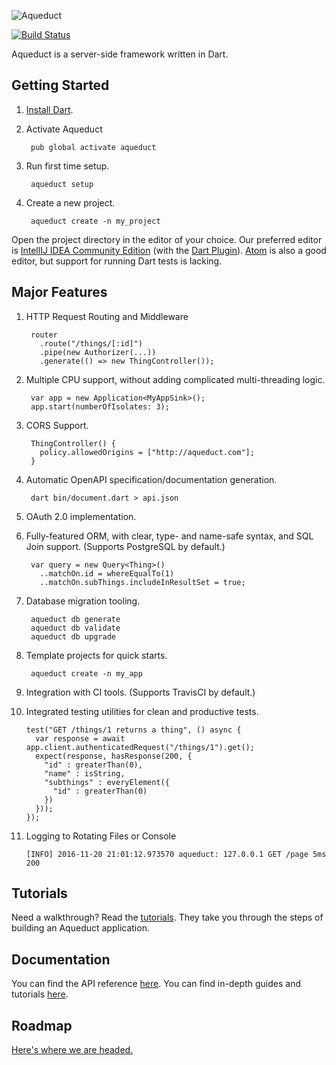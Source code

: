 ![Aqueduct](https://raw.githubusercontent.com/stablekernel/aqueduct/master/images/aqueduct.png)

[![Build Status](https://travis-ci.org/stablekernel/aqueduct.svg?branch=master)](https://travis-ci.org/stablekernel/aqueduct)

Aqueduct is a server-side framework written in Dart.

## Getting Started

1. [Install Dart](https://www.dartlang.org/install).
2. Activate Aqueduct

        pub global activate aqueduct

3. Run first time setup.

        aqueduct setup

4. Create a new project.

        aqueduct create -n my_project

Open the project directory in the editor of your choice. Our preferred editor is [IntellIJ IDEA Community Edition](https://www.jetbrains.com/idea/download/) (with the [Dart Plugin](https://plugins.jetbrains.com/plugin/6351)). [Atom](https://atom.io) is also a good editor, but support for running Dart tests is lacking.

## Major Features

1. HTTP Request Routing and Middleware

        router
          .route("/things/[:id]")
          .pipe(new Authorizer(...))
          .generate(() => new ThingController());
          
2. Multiple CPU support, without adding complicated multi-threading logic.

        var app = new Application<MyAppSink>();
        app.start(numberOfIsolates: 3);
        
3. CORS Support.

        ThingController() {
          policy.allowedOrigins = ["http://aqueduct.com"];          
        }

4. Automatic OpenAPI specification/documentation generation.

        dart bin/document.dart > api.json
      
5. OAuth 2.0 implementation.
6. Fully-featured ORM, with clear, type- and name-safe syntax, and SQL Join support. (Supports PostgreSQL by default.)

        var query = new Query<Thing>()
          ..matchOn.id = whereEqualTo(1)
          ..matchOn.subThings.includeInResultSet = true;
          
7. Database migration tooling.

        aqueduct db generate
        aqueduct db validate
        aqueduct db upgrade
        
8. Template projects for quick starts.

        aqueduct create -n my_app
        
9. Integration with CI tools. (Supports TravisCI by default.)
        
10. Integrated testing utilities for clean and productive tests.

        test("GET /things/1 returns a thing", () async {
          var response = await app.client.authenticatedRequest("/things/1").get();
          expect(response, hasResponse(200, {
            "id" : greaterThan(0),
            "name" : isString,
            "subthings" : everyElement({
              "id" : greaterThan(0)
            })
          }));
        });
      
11. Logging to Rotating Files or Console

        [INFO] 2016-11-20 21:01:12.973570 aqueduct: 127.0.0.1 GET /page 5ms 200
    
## Tutorials

Need a walkthrough? Read the [tutorials](http://stablekernel.github.io/aqueduct/). They take you through the steps of building an Aqueduct application.

## Documentation

You can find the API reference [here](https://www.dartdocs.org/documentation/aqueduct/latest).
You can find in-depth guides and tutorials [here](http://stablekernel.github.io/aqueduct/).

## Roadmap

[Here's where we are headed.](ROADMAP.md)
